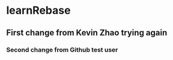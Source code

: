 # learnRebase

## First change from Kevin Zhao trying again

### Second change from Github test user